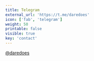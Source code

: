 ```yaml
---
title: Telegram
external_url: 'https://t.me/daredoes'
icon: ['fab', 'telegram']
weight: 50
printable: false
visible: true
key: 'contact'
---
```

[@daredoes](https://t.me/daredoes)
